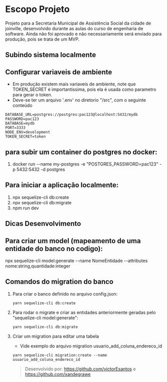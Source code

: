 # Escopo Projeto
Projeto para a Secretaria Municipal de Assistência Social da cidade de joinville, desenvolvido durante as aulas do curso de engenharia de software.
Ainda não foi aprovado e não necessariamente será enviado para produção, pois se trata de um MVP.

## Subindo sistema localmente
## Configurar variaveis de ambiente
* Em produção existem mais variaveis de ambiente, note que TOKEN_SECRET é importantissima, pois ela é usada como parametro para gerar o token.
* Deve-se ter um arquivo '.env' no diretorio "/src", com o seguinte conteúdo


~~~
DATABASE_URL=postgres://postgres:pac123@localhost:5432/mydb
PASSWORD=pac123
DATABASE=mydb
PORT=3333
NODE_ENV=development
TOKEN_SECRET=token
~~~

## para subir um container do postgres no docker:
1. docker run --name my-postgres -e "POSTGRES_PASSWORD=pac123" -p 5432:5432 -d postgres

## Para iniciar a aplicação localmente:
1. npx sequelize-cli db:create
2. npx sequelize-cli db:migrate
3. npm run dev

## Dicas Desenvolvimento

## Para criar um model (mapeamento de uma entidade do banco no codigo):
npx sequelize-cli model:generate --name NomeEntidade --attributes nome:string,quantidade:integer

## Comandos do migration do banco
1. Para criar o banco definido no arquivo config.json:
   ~~~
   yarn sequelize-cli db:create
   ~~~ 
2. Para rodar o migrate e criar as entidades anteriormente geradas pelo "sequelize-cli model:generate":
   ~~~
   yarn sequelize-cli db:migrate
   ~~~
3. Criar um migration para editar uma tabela
   - Vide exemplo do arquivo migration usuario_add_coluna_endereco_id
   ~~~
   yarn sequelize-cli migration:create --name usuario_add_coluna_endereco_id
   ~~~
   
   
   > Desenvolvido por: https://github.com/victorEsantos e https://github.com/xandegrawe
